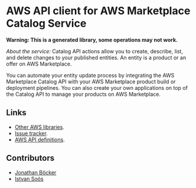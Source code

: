 # AWS API client for AWS Marketplace Catalog Service

**Warning: This is a generated library, some operations may not work.**

*About the service:*
Catalog API actions allow you to create, describe, list, and delete changes
to your published entities. An entity is a product or an offer on AWS
Marketplace.

You can automate your entity update process by integrating the AWS
Marketplace Catalog API with your AWS Marketplace product build or
deployment pipelines. You can also create your own applications on top of
the Catalog API to manage your products on AWS Marketplace.

## Links

- [Other AWS libraries](https://github.com/agilord/aws_client/tree/master/generated).
- [Issue tracker](https://github.com/agilord/aws_client/issues).
- [AWS API definitions](https://github.com/aws/aws-sdk-js/tree/master/apis).

## Contributors

- [Jonathan Böcker](https://github.com/Schwusch)
- [Istvan Soós](https://github.com/isoos)


